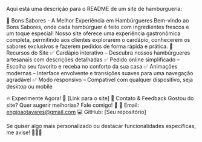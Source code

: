 Aqui está uma descrição para o README de um site de hamburgueria:

🍔 Bons Sabores - A Melhor Experiência em Hambúrgueres
Bem-vindo ao Bons Sabores, onde cada hambúrguer é feito com ingredientes frescos e um toque especial! Nosso site oferece uma experiência gastronômica completa, permitindo aos clientes explorarem o cardápio, conhecerem os sabores exclusivos e fazerem pedidos de forma rápida e prática.
🎯 Recursos do Site
✅ Cardápio interativo – Descubra nossos hambúrgueres artesanais com descrições detalhadas
✅ Pedido online simplificado – Escolha seu favorito e receba no conforto da sua casa
✅ Animações modernas – Interface envolvente e transições suaves para uma navegação agradável
✅ Modo responsivo – Compatível com qualquer dispositivo, seja desktop ou mobile

🔥 Experimente Agora!
🔗 [Link para o site]
📩 Contato & Feedback
Gostou do site? Quer sugerir melhorias? Fale comigo! 🚀
📧 Email: engjoaotavares@gmail.com
💻 GitHub: [Seu repositório]

Se quiser algo mais personalizado ou destacar funcionalidades específicas, me avise! 🚀🍔🎨
